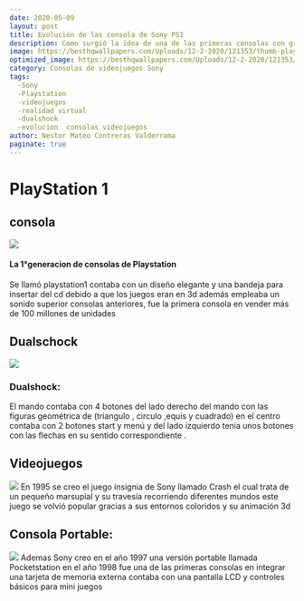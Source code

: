 ```yaml
---
date: 2020-05-09
layout: post
title: Evolución de las consola de Sony PS1
description: Como surgió la idea de una de las primeras consolas con graficos 3d 
image: https://besthqwallpapers.com/Uploads/12-2-2020/121353/thumb-playstation-4-4k-ps4-blue-background-playstation-logo.jpg
optimized_image: https://besthqwallpapers.com/Uploads/12-2-2020/121353/thumb-playstation-4-4k-ps4-blue-background-playstation-logo.jpg
category: Consolas de videojuegos Sony 
tags:
  -Sony
  -Playstation 
  -videojuegos
  -realidad virtual
  -dualshock
  -evolucion  consolas videojuegos
author: Nestor Mateo Contreras Valderrama
paginate: true
---
```

 # PlayStation 1
## consola
![]( https://media.playstation.com/is/image/SCEA/playstation-classic-system-top-us-18sept18?$native_nt$)

#### La 1°generacion de consolas de Playstation
Se llamó playstation1 contaba con un diseño elegante y una bandeja para insertar del cd debido a que los juegos eran en 3d además empleaba un sonido superior consolas anteriores, fue la primera consola en vender más de 100 millones de unidades
## Dualschock
![](https://images-na.ssl-images-amazon.com/images/I/71nxdRH1xKL._SL1500_.jpg)
 ### Dualshock:
 El mando contaba con 4 botones del lado derecho del mando con las figuras geométrica de (triangulo , circulo ,equis y cuadrado) en el centro contaba con 2 botones start y menú y del lado izquierdo tenia unos botones con las flechas en su sentido correspondiente . 
## Videojuegos
![](https://http2.mlstatic.com/crash-bandicoot-1-ps3-digital-version-ps1-entrega-inmediata-D_NQ_NP_863215-MLU26531905596_122017-F.jpg)
 En 1995 se creo el juego insignia de Sony llamado Crash el cual trata de un pequeño marsupial y su travesía recorriendo diferentes mundos este juego se volvió popular gracias a sus entornos coloridos y su animación 3d

## Consola Portable:
![](https://assets.software.eu.playstation.com/museum/assets/images/PSone/hardware/ps-one-pockstation-timeline-content-01-ps4-eu-07aug18.jpg)
 Ademas Sony creo en el año 1997 una versión portable llamada
 Pocketstation en el año 1998 fue una de las primeras consolas en integrar una tarjeta de memoria externa contaba con una pantalla LCD y controles básicos para mini juegos

